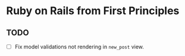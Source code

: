 # Ruby on Rails from First Principles

## TODO
- [ ] Fix model validations not rendering in `new_post` view.